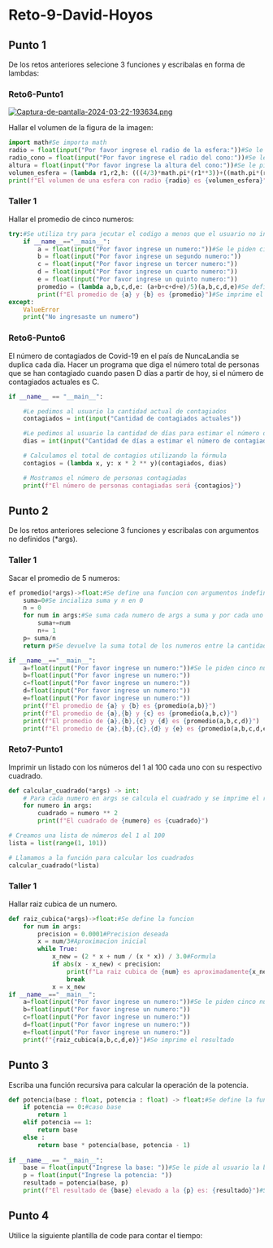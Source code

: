 # Reto-9-David-Hoyos
## Punto 1
De los retos anteriores selecione 3 funciones y escribalas en forma de lambdas:
### Reto6-Punto1
[![Captura-de-pantalla-2024-03-22-193634.png](https://i.postimg.cc/HxD0CRMP/Captura-de-pantalla-2024-03-22-193634.png)](https://postimg.cc/3y10XLng)

Hallar el volumen de la figura de la imagen:
```python
import math#Se importa math
radio = float(input("Por favor ingrese el radio de la esfera:"))#Se le pide al usuario el radio de la esfera
radio_cono = float(input("Por favor ingrese el radio del cono:"))#Se le pide al usuario el radio del cono
altura = float(input("Por favor ingrese la altura del cono:"))#Se le pide al usuario la altura del cono
volumen_esfera = (lambda r1,r2,h: (((4/3)*math.pi*(r1**3))+((math.pi*(r2**2)*h)/3)))(radio,radio_cono,altura)#Se define un lambda con r1,r2 y h como argumentos y se utilizan las formulas de volumen del cono y de la esfera para hallar sus volumenes para luego sumarlas y obtener el volumen total.
print(f"El volumen de una esfera con radio {radio} es {volumen_esfera}")#Se imprime el resultado
```
### Taller 1
Hallar el promedio de cinco numeros:
```python
try:#Se utiliza try para jecutar el codigo a menos que el usuario no ingrese un numero valido
    if __name__=="__main__":
        a = float(input("Por favor ingrese un numero:"))#Se le piden cinco numeros al usuario
        b = float(input("Por favor ingrese un segundo numero:"))
        c = float(input("Por favor ingrese un tercer numero:"))
        d = float(input("Por favor ingrese un cuarto numero:"))
        e = float(input("Por favor ingrese un quinto numero:"))
        promedio = (lambda a,b,c,d,e: (a+b+c+d+e)/5)(a,b,c,d,e)#Se define un lambda que tiene como argumentos cinco numeros y que los suma y los divide en 5.  
        print(f"El promedio de {a} y {b} es {promedio}")#Se imprime el resultado.
except:
    ValueError
    print("No ingresaste un numero")

```
### Reto6-Punto6
El número de contagiados de Covid-19 en el país de NuncaLandia se duplica cada día. Hacer un programa que diga el número total de personas que se han contagiado cuando pasen D días a partir de hoy, si el número de contagiados actuales es C.
```python
if __name__ == "__main__":

    #Le pedimos al usuario la cantidad actual de contagiados
    contagiados = int(input("Cantidad de contagiados actuales"))

    #Le pedimos al usuario la cantidad de días para estimar el número de enfermos
    dias = int(input("Cantidad de días a estimar el número de contagiados"))

    # Calculamos el total de contagios utilizando la fórmula
    contagios = (lambda x, y: x * 2 ** y)(contagiados, dias)

    # Mostramos el número de personas contagiadas
    print(f"El número de personas contagiadas será {contagios}")
```

## Punto 2
De los retos anteriores selecione 3 funciones y escribalas con argumentos no definidos (*args).
### Taller 1
Sacar el promedio de 5 numeros:
```python
ef promedio(*args)->float:#Se define una funcion con argumentos indefinidos
    suma=0#Se incializa suma y n en 0
    n = 0
    for num in args:#Se suma cada numero de args a suma y por cada uno de ellos se le suma 1 a n
        suma+=num
        n+= 1
    p= suma/n
    return p#Se devuelve la suma total de los numeros entre la cantidad de estos

if __name__=="__main__":
    a=float(input("Por favor ingrese un numero:"))#Se le piden cinco numeros al usuario
    b=float(input("Por favor ingrese un numero:"))
    c=float(input("Por favor ingrese un numero:"))
    d=float(input("Por favor ingrese un numero:"))
    e=float(input("Por favor ingrese un numero:"))
    print(f"El promedio de {a} y {b} es {promedio(a,b)}")
    print(f"El promedio de {a},{b} y {c} es {promedio(a,b,c)}")
    print(f"El promedio de {a},{b},{c} y {d} es {promedio(a,b,c,d)}")
    print(f"El promedio de {a},{b},{c},{d} y {e} es {promedio(a,b,c,d,e)}")
```
### Reto7-Punto1
Imprimir un listado con los números del 1 al 100 cada uno con su respectivo cuadrado.
```python
def calcular_cuadrado(*args) -> int:
    # Para cada numero en args se calcula el cuadrado y se imprime el resultado
    for numero in args:
        cuadrado = numero ** 2
        print(f"El cuadrado de {numero} es {cuadrado}")

# Creamos una lista de números del 1 al 100
lista = list(range(1, 101))

# Llamamos a la función para calcular los cuadrados
calcular_cuadrado(*lista)
```
### Taller 1
Hallar raiz cubica de un numero.
```python
def raiz_cubica(*args)->float:#Se define la funcion
    for num in args:
        precision = 0.0001#Precision deseada
        x = num/3#Aproximacion inicial
        while True:
            x_new = (2 * x + num / (x * x)) / 3.0#Formula
            if abs(x - x_new) < precision:
                print(f"La raiz cubica de {num} es aproximadamente{x_new}")
                break
            x = x_new
if __name__=="__main__":
    a=float(input("Por favor ingrese un numero:"))#Se le piden cinco numeros al usuario
    b=float(input("Por favor ingrese un numero:"))
    c=float(input("Por favor ingrese un numero:"))
    d=float(input("Por favor ingrese un numero:"))
    e=float(input("Por favor ingrese un numero:"))
    print(f"{raiz_cubica(a,b,c,d,e)}")#Se imprime el resultado
```

## Punto 3
Escriba una función recursiva para calcular la operación de la potencia.
```python
def potencia(base : float, potencia : float) -> float:#Se define la funcion.
    if potencia == 0:#caso base
        return 1
    elif potencia == 1:
        return base
    else :
        return base * potencia(base, potencia - 1)
    
if __name__ == "__main__":
    base = float(input("Ingrese la base: "))#Se le pide al usuario la base y la potencia
    p = float(input("Ingrese la potencia: "))
    resultado = potencia(base, p)
    print(f"El resultado de {base} elevado a la {p} es: {resultado}")#Se imprime el resultado

```
## Punto 4 
Utilice la siguiente plantilla de code para contar el tiempo:
